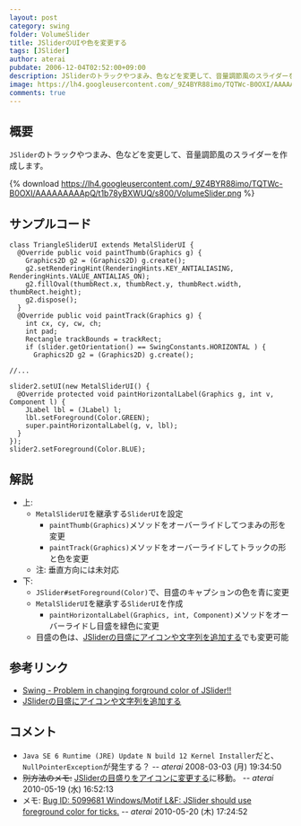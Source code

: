 ```yaml
---
layout: post
category: swing
folder: VolumeSlider
title: JSliderのUIや色を変更する
tags: [JSlider]
author: aterai
pubdate: 2006-12-04T02:52:00+09:00
description: JSliderのトラックやつまみ、色などを変更して、音量調節風のスライダーを作成します。
image: https://lh4.googleusercontent.com/_9Z4BYR88imo/TQTWc-B0OXI/AAAAAAAAApQ/t1b78yBXWUQ/s800/VolumeSlider.png
comments: true
---
```

## 概要
`JSlider`のトラックやつまみ、色などを変更して、音量調節風のスライダーを作成します。

{% download https://lh4.googleusercontent.com/_9Z4BYR88imo/TQTWc-B0OXI/AAAAAAAAApQ/t1b78yBXWUQ/s800/VolumeSlider.png %}

## サンプルコード
<pre class="prettyprint"><code>class TriangleSliderUI extends MetalSliderUI {
  @Override public void paintThumb(Graphics g) {
    Graphics2D g2 = (Graphics2D) g.create();
    g2.setRenderingHint(RenderingHints.KEY_ANTIALIASING, RenderingHints.VALUE_ANTIALIAS_ON);
    g2.fillOval(thumbRect.x, thumbRect.y, thumbRect.width, thumbRect.height);
    g2.dispose();
  }
  @Override public void paintTrack(Graphics g) {
    int cx, cy, cw, ch;
    int pad;
    Rectangle trackBounds = trackRect;
    if (slider.getOrientation() == SwingConstants.HORIZONTAL ) {
      Graphics2D g2 = (Graphics2D) g.create();

//...

slider2.setUI(new MetalSliderUI() {
  @Override protected void paintHorizontalLabel(Graphics g, int v, Component l) {
    JLabel lbl = (JLabel) l;
    lbl.setForeground(Color.GREEN);
    super.paintHorizontalLabel(g, v, lbl);
  }
});
slider2.setForeground(Color.BLUE);
</code></pre>

## 解説
- 上:
    - `MetalSliderUI`を継承する`SliderUI`を設定
        - `paintThumb(Graphics)`メソッドをオーバーライドしてつまみの形を変更
        - `paintTrack(Graphics)`メソッドをオーバーライドしてトラックの形と色を変更
    - 注: 垂直方向には未対応
- 下:
    - `JSlider#setForeground(Color)`で、目盛のキャプションの色を青に変更
    - `MetalSliderUI`を継承する`SliderUI`を作成
        - `paintHorizontalLabel(Graphics, int, Component)`メソッドをオーバーライドし目盛を緑色に変更
    - 目盛の色は、[JSliderの目盛にアイコンや文字列を追加する](https://ateraimemo.com/Swing/SliderLabelTable.html)でも変更可能

<!-- dummy comment line for breaking list -->

## 参考リンク
- [Swing - Problem in changing forground color of JSlider!!](https://community.oracle.com/thread/1375990)
- [JSliderの目盛にアイコンや文字列を追加する](https://ateraimemo.com/Swing/SliderLabelTable.html)

<!-- dummy comment line for breaking list -->

## コメント
- `Java SE 6 Runtime (JRE) Update N build 12 Kernel Installer`だと、`NullPointerException`が発生する？ -- *aterai* 2008-03-03 (月) 19:34:50
- ~~別方法のメモ:~~ [JSliderの目盛りをアイコンに変更する](https://ateraimemo.com/Swing/TriangleTickSlider.html)に移動。 -- *aterai* 2010-05-19 (水) 16:52:13
- メモ: [Bug ID: 5099681 Windows/Motif L&F: JSlider should use foreground color for ticks.](http://bugs.java.com/bugdatabase/view_bug.do?bug_id=5099681) -- *aterai* 2010-05-20 (木) 17:24:52

<!-- dummy comment line for breaking list -->
